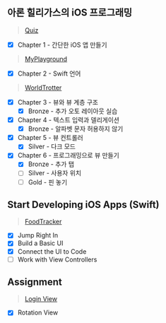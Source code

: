 ## 아론 힐리가스의 iOS 프로그래밍
> [Quiz](https://github.com/leejun6694/BoostCamp_iOS_kooma/tree/master/week1/Quiz)
- [x] Chapter 1 - 간단한 iOS 앱 만들기
> [MyPlayground](https://github.com/leejun6694/BoostCamp_iOS_kooma/tree/master/week1/MyPlayground.playground)
- [x] Chapter 2 - Swift 언어
> [WorldTrotter](https://github.com/leejun6694/BoostCamp_iOS_kooma/tree/master/week1/WorldTrotter)
- [x] Chapter 3 - 뷰와 뷰 계층 구조
  - [x] Bronze - 추가 오토 레이아웃 실습
- [x] Chapter 4 - 텍스트 입력과 델리게이션
  - [x] Bronze - 알파벳 문자 허용하지 않기
- [x] Chapter 5 - 뷰 컨트롤러
  - [x] Silver - 다크 모드
- [x] Chapter 6 - 프로그래밍으로 뷰 만들기
  - [x] Bronze - 추가 탭
  - [ ] Silver - 사용자 위치
  - [ ] Gold - 핀 놓기

## Start Developing iOS Apps (Swift)
> [FoodTracker](https://github.com/leejun6694/BoostCamp_iOS_kooma/tree/master/week1/FoodTracker)
- [x] Jump Right In
- [x] Build a Basic UI
- [x] Connect the UI to Code
- [ ] Work with View Controllers

## Assignment
> [Login View](https://github.com/leejun6694/BoostCamp_iOS_kooma/tree/master/week1/LoginView)
  - [x] Rotation View
